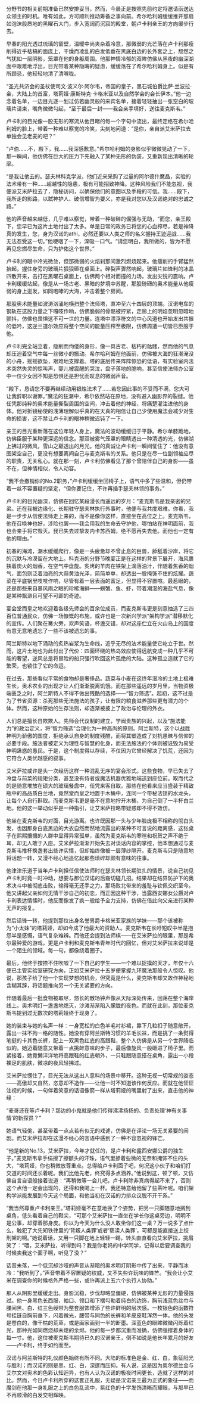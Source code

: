 分野节的相关前期准备已然安排妥当，然而，今晨正是按照先前约定将邀请函送达众领主的时机。唯有如此，方可顺利推动筹备之事向前。希尔哈利姆缓缓推开那扇如泡沫般质地的黑曜石大门，步入宽阔而沉寂的殿堂，朝卢卡利亲王的方向缓步行去。

早春的阳光透过琉璃的窗壁，温暖中尚夹杂着冷意，那微弱的光芒落在卢卡利那瘦削得近乎枯槁的面庞上，干燥而凌乱的白发低垂在黑底白边的长外套之上，颓然之气犹如一层阴影，笼罩在他的身躯周围。他那神情冷郁的双眸仿佛从黑夜的幽深湖面中艰难地浮出，目光带着某种隐晦的疑虑，缓缓落在了希尔哈利姆身上。似是有所顾忌，他轻轻地清了清喉咙。

“圣光共济会的圣杖使司文·波义尔·阿尔韦，帝国的皇子，黑石城伯爵比萨·兰波拉·金，大陆上的首富，塔莉娅·康斯特克·卡格米亚以及自然学会的会长伊本。”他一边念着名单，一边目光逐一划过仿若幽灵般的来宾名单，接着轻轻抽出一张空白的玻璃片请柬，嘴角微微勾起，“至于最后一封——我会亲手填好，送往麦克斯韦。”

卢卡利的目光像一股无形的寒流从他目睹的每一个字句中流出，最终定格在希尔哈利姆的脸上，带着一种难以察觉的冷笑，尖刻地问道：“是你，亲自派艾米萨拉去单独会见老麦的吧？”

“卢伯……不，殿下，我……我深感歉意。”希尔哈利姆的身影似乎微微晃动了一下，那一瞬间，他仿佛在巨大的压力下先融入了某种无形的伪装，又重新现出清晰的轮廓。

“是我让他去的。瑟夫林科克学派，他们近来采购了过量的阿尔德什魔晶，实验的法术带有一种……超越性的隐患，极有可能招致神降。这种风险我们不能忽视，我便派艾米萨拉去了，隐秘访问，以确保他们的意图以及手段的可信。我……殿下，我所走的影路，以弑神护人、破信增智为要义，亦是我对您以及汉诺绝对的忠诚之路。”

他的声音越来越低，几乎难以察觉，带着一种破碎的倔强与无助，“而您，亲王殿下，您早已为这片土地付出了太多。单是日常的政务已将您的心血榨尽，若是神降真的发生，您，身为汉诺的athi，必然还要以人类之师的名义握持王迹迎战……我无法忍受这一切。”他哽咽了一下，深吸一口气。“请您明白，我所做的，皆为不愿再见您燃尽生命，只为护佑这个世界。”

卢卡利的眼中冷光微敛，但那微弱的火焰刹那间激烈燃烧起来。他瘦削的手臂猛然抬起，握住身旁的玻璃片狠狠砸在桌面上。碎裂声骤然响起，玻璃片如锋利的冰晶四散开来，击打在黑曜石桌面上，仿佛两个相对而撞的力场，发出尖锐的震响。卢卡利缓缓站起，像是从一场古老、黑暗的梦境中苏醒，那股磅礴的奥术能量从他瘦弱的身上迸发，如同咆哮的大海，冲击着整个房间。

那股奥术能量如波涛汹涌地横扫整个法师塔，直冲至六十四层的顶端。汉诺电车的钢轨在这股力量之下嘎吱作响，仿佛脆弱的骨骼被拧紧，走廊上的明焰忽明忽暗地颤抖，仿佛也畏惧这不可一世的力量。连塔中漂浮符文的中心风道也开始发出共振的低吟，这逆兰道尔效应将整个空间的能量压榨至极限，仿佛周遭一切皆已臣服于他。

卢卡利完全站立着，瘦削而佝偻的身形，像一具古老、枯朽的骷髅，然而他的气息却压迫着空气中每一丝微小的振动。希尔哈利姆在他面前，仿佛被大海的狂潮淹没的小舟，摇摇欲坠，艰难地支撑着。塔的底层传来阵阵惊恐的低语，有实验室内法术突然失灵的惊叫声，婴儿被震醒的哭泣，盘子落地的脆响，甚至信使法师办公室中一位少女因不知是恐惧还是担忧而叹息的微弱声音。

“殿下，恳请您不要再继续动用银烛法术了……若您因此事的不妥而不满，您大可让我辞职以谢罪。”魔法的狂潮中，希尔依然站在原地，没有避入幽影界的裂缝。他任凭那纯粹的奥术能量撕裂周围的空间，冲击着他的神经，将痛楚灌注进他的身体。他对折镜秘使的浅薄理解似乎真的在天真的相信让自己少使用魔法会减少对生命的损害，这不禁让卢卡利的眼神稍微迟钝了一下。

亲王的目光重新落在这位年轻人身上，魔法的波动缓缓归于平静。希尔单膝跪地，仿佛臣服于某种更深远的信念。那双被雾气笼罩的眼睛透出一种清透的光，仿佛湖上拂过的微风，雪山之巅透出的月光。他的真诚让卢卡利一瞬间怔住了：他没有意图架空自己，更没有想要离间自己与麦克斯韦的关系。他只是在尽一位副领袖应尽的职责，无关私心。就在那一刻，卢卡利仿佛看见了那个曾陪伴自己的身影——虽不在，但神情相似，令人动容。

“我不会撤销你的No.2职务，”卢卡利缓缓坐回椅子上，语气中多了些温和，但仍带着一丝不容置疑的坚定，“但你要记住，不许再插手瑟夫林领的事务。”

卢卡利的目光幽深，仿佛在回忆某段漫长而遥远的岁月：“麦克斯韦是我亲密的兄弟。还在我被边缘化、长期驻守瑟夫林执行外事时，他便与我共度艰难。你看，我是一步步从信使法师走上来的，而不是像你这样，直接坐在高位之上。麦克斯韦，他在召唤神也好，涉险也罢——我会用我的生命去守护他，哪怕站在神明面前，我也会亲手将它毁灭。我已失去过挚友内卡苏西姆，绝不愿再失去他。而他也一定有他的理由。”

初春的海滩，潮水缓缓爬行，像是一头疲惫却不曾止息的巨兽，舔舐着沙岸，将它的沉默与冷漠留在大地上。科克港的分野节晚宴正是在这样的背景下展开，海风裹挟着炭火的烟香，在空气中盘旋。炙烤的羊肉在铁架上滴落油汁，伴随着焦香的烟气，面包则泛着油亮的大蒜黄油光泽，简简单单，却透出一股掩饰不住的炫耀。蔬菜在平底锅里吱吱作响，尽管有着一层表面的富足，但显得不容置喧。最惹眼的，还是那些来自暴风雨之眼的珍稀海鲜——螃蟹、鱼、虾，带着潮湿的海盐气息，像是某种飘渺且可望不可即的奇迹。

宴会堂而皇之地欢迎着各级先师会的百余位成员，而麦克斯韦更是刻意抽选了三四百位普通民众，仿佛一场慷慨的布施，或许也是一次新兴学派“架构学派”潜移默化的宣传。人们聚在篝火旁，欢声笑语，杯盏交错，却对这座伫立在火山岛上的国度有意无意地遗忘了一些不该被遗忘的事。

阿兰斯特以地下涌动的炙热岩浆为生命线，近乎无尽的法术能量使它屹立于世。然而，这片土地也为此付出了代价：四面环绕的热岛效应使得远航变成一种几乎不可能的奢望，逆风总是将冒险的船只强行吹回这片孤绝的大陆。这种孤立造就了它的繁荣，也锁住了它的命运。

在过去，那些看似平常的食物却是奢侈品。蔬菜与小麦在这终年湿冷的土地上极难生长，奥术农业的出现才让人们渐渐脱离饥饿。而在那些遥远的岁月里，当物资极端匮乏之时，阿兰斯特人不得不做出残酷的选择——“智力筛选”。起初，这不过是为了节省资源：杀死那些无法施法的孩子，让有限的粮食滋养那些更有潜力的个体。然而，这种原始的生存法则，却逐渐被披上了政治与伦理的外衣。

人们总是擅长自欺欺人。先师会代议制的建立，学阀贵族的兴起，以及“施法能力”的政治定义，将“智力筛选”合理化为一种高尚的原则。阿兰斯特，这个以战胜神明为骄傲的国度，拒绝承认自身的制度残酷，而将其塑造成了对抗愚昧与信仰的必要手段。施法者被定义为理性与智慧的化身，而无法施法的个体则被诋毁为易受神明蛊惑的愚民。于是，这个制度得以存续，不仅因为它曾经解决了饥荒，还因为它符合人类优越感的叙事。

艾米萨拉或许是头一次经历这样一种混乱无序的宴会形式。这些食物，早已失去了冷盘与前菜的规矩分类，甚至没有侍者或魔法机器优雅地端送到座位前。取而代之的是随意堆放在硕大的玻璃餐盘中，任凭来客自取。那些在他看来应当盛装于精致瓶中的高品质白兰地，竟然堂而皇之地置于木桶中，连同一个带秘法锁的水龙头，让每个人自行斟取。而麦克斯韦更是毫不在意地拧开木桶，为自己倒了一半杯白兰地。他的这一举动似乎是一种指引，让艾米萨拉略带疑惑却不得不效仿。

他坐在麦克斯韦的对面，目光游离。也许既因那一头与少年脸庞极不相称的彻白头发，也因那身白底黑边的大衣自然而然地流露出的某种不可言说的距离感，这张桌子在熙熙攘攘的人群中显得异常孤单，虽然为麦克斯韦的寒暄和祝贺之声不绝于耳，却无人敢于入座。艾米萨拉渐渐开始失去对谈话内容的掌控，他本想通过与麦克斯韦推杯换盏套出些许实情，但却始终像被一层薄纱隔开。麦克斯韦只是随意地将话题一转，又漫不经心地追忆起那些琐碎却颇有意味的往事。

他津津乐道于当年卢卡利担任信使法师时在瑟夫林领长期驻扎的情景，说自己初见卢卡利时竟一时冲动，想要与那位汉诺的后裔切磋几招。结果却在结界防护下的奥术决斗中被彻底击败，输得毫无还手之力，那场败北带来的羞耻与钦佩交织至今。他又讲起父亲如何无情干涉自己的初恋，而正因这种干涉，当露西安娜女公爵对卢卡利表达情愫时，他反而像发了疯一般给予全力支持，仿佛在借此向父亲进行某种无声的报复。

然后话锋一转，他提到那位出身名誉男爵卡格米亚家族的学妹——那个该被称为“小太妹”的塔莉娅，却如今成了他最大的资助人。麦克斯韦在长吁短叹中半是抱怨半是感慨，语气复杂难辨。而他还会提到法师棋——在艾米萨拉的眼里，那是希尔最钟爱的游戏，更是卢卡利和麦克斯韦青年时代的回忆，但对艾米萨拉来说却是一个陌生的领域。每一句，都像绕着圈子。

最后，他终于按捺不住吹嘘了一下自己的学生——一个难以捉摸的天才，年仅十六便已主管实验室研究方向，正如艾米萨拉十五岁便掌握九环魔法那般令人惊叹。他说，那孩子给了他一个实现梦想的机会，但究竟是什么，麦克斯韦却又故作神秘地含糊其辞，将话题推向另一个无关紧要的方向。

伴随着最后一批食物被取尽，悠长的散场钟声像从天际深处传来，回荡在整个海岸线上。奥术明灯一盏盏地熄灭，沙滩渐渐陷入朦胧的夜色。而就在此刻，那位麦克斯韦提到过无数次的塔莉娅终于现身了。

她的装束与她的名声一样：一身宽松的白色羊毛衬衫裙，靠下几粒扣子随意敞开，露出一抹不拘一格的随性。她没有穿阿兰斯特习惯的羊毛长袜，而是挑了一条熨得笔挺的卡其色长裤，配上一双黑色红底的高跟鞋，整个人仿佛是从另一个世界降临似的。她迈着随意又带着一点挑衅意味的步子，最后像旋风一般砸进了椅子里。而紧接着，她竟懒洋洋地将高跟鞋的红底朝外，一只鞋跟随意搭在桌角，露出一小段裸足的肌肤，微凉的夜风轻拂过。

艾米萨拉愣住了，目光无法从这出人意料的场景中移开。这种无视一切常规的姿态——高傲却又自然，恣意却不造作——让他一时不知道该作何反应。而就在他怔怔注视的时候，一句伴着笑意的话语像箭一样从塔莉娅的嘴里射了出来，直击他的神经：

“麦哥还在等卢卡利？那边的小鬼就是他们传得沸沸扬扬的、负责处理‘神有关事情’的新探员？”

她语气轻佻，甚至带着一点点若有似无的戏谑，仿佛是在评论一场无关紧要的闹剧。而艾米萨拉却在这漫不经心的言语中感到了一种不容忽视的锋芒。

“他是新的No.13，艾米萨拉，今年才就任的，是卢卡利和露西安娜公爵的独生子。”麦克斯韦拿手绢擦了擦额头的汗珠，语气里掺着些微的无奈和掩饰不住的头大，“塔莉娅，你也稍微放尊重点。总得给卢卡利面子吧，何况这小伙子和咱们打交道的时间还长着呢。我们比他先老，终究得多点涵养。”他说到这，顿了顿，又仿佛自言自语般接着说道：“再稍微等一会儿吧，卢卡利除非真病得起不来了，否则这个点他一定会出现的，还得和我喝上一杯。我还特意给他留了些茶叶呢。咱们架构学派能发展到今天这个局面，和他当初在汉诺的力排众议脱不开干系。”

“我当然尊重卢卡利亲王。”塔莉娅毫不在意地换了个姿势，把另一只脚随意地搁到桌角，低头看着自己的鞋尖，“可那个艾米萨拉一直坐在学长你这桌旁边，明明不是公事，却穿着那身皮。你以为今天为什么没人敢坐你们这一桌？万一说多了点什么，触犯了大先知铁律里的‘背叛人类罪’或者‘亵渎人类罪’，可都是能直接送上绞刑架的啊。”她说着话，又用一只脚在地上轻轻一踢，转头直直看向艾米萨拉，挑眉笑了：“喂，艾米萨拉，听得到吗？我是你老妈的中学同学，记得以后要调查我的时候卖我这个面子啊，听见了没？”

话音未落，一个低沉却沙哑的声音从渐暗的奥术明灯阴影中传了出来，平静而冰冷：“我听到了。”声音带着不容置疑的权威，又不失些许玩味的锋芒。“我会让小艾米在调查你的时候格外严格一些，或许再派上五六个执行人协助。”

那人从阴影里缓缓走出。身影沉稳，步伐却略显僵硬，仿佛被某种无形的力量侵蚀过。他一身黑色长西服，袖口、领口和下摆勾勒着纯白的边饰，胸前浅蓝色丝巾与腰间黑、白、红三色绶带为整套服饰增添了些许鲜明的层次感。一枚银色的函数符号挂链自胸前垂下，闪着微光，腰带与同色的长裤和羊皮皮鞋浑然一体。他的头发是苍白的，像干枯的荒草，或是画家画到一半的断墨。深蓝色的眼眸微微闪烁着红光，那种光如同燃烧却未熄的余烬。他的每一步都沉重而准确，仿佛强撑着身体的每一寸。他，这位被麦克斯韦期待已久的汉诺亲王，倒不如说是他长年累月的好友——卢卡利，终于如约而至。

汉诺与阿兰斯特的礼仪颜色始终有所不同。大陆的标准色是金、红、白，象征阳光与胜利；而汉诺的则是黑、红、白，深邃而压抑。有人说，这是因为奥尔德兰金与艾尔文对奥术的色彩认知迥异，也有人认为汉诺的极夜时间更长，造就了这样的对比。然而，今日卢卡利所穿的这套正礼服，无疑是汉诺亲王最为正式的象征——而魔剑在他那一身礼服之上的白色乱流中，紫红色的十字发饰清晰而耀眼，与那早已不再顺滑的白发交相辉映。

